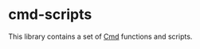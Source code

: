 # cmd-scripts

This library contains a set of [Cmd](https://en.wikipedia.org/wiki/Cmd.exe) functions and scripts.
